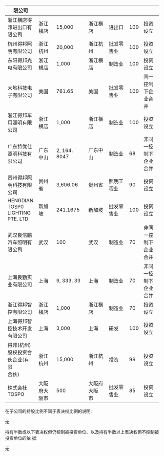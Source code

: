 | 限公司                                       |            |              |            |       |     |                    |
|-------------------------------------------|------------|--------------|------------|-------|-----|--------------------|
| 浙江横店得<br>邦进出口有<br>限公司                     | 浙江横店       | 15,000       | 浙江横店       | 进出口   | 100 | 投资设立               |
| 杭州得邦照<br>明有限公司                            | 浙江杭州       | 20,000       | 浙江杭州       | 批发零售业 | 100 | 投资设立               |
| 东阳得邦光<br>电有限公司                            | 浙江横店       | 1,000        | 浙江横店       | 制造业   | 100 | 投资设立               |
| 大地科技电<br>子有限公司                            | 美国         | 761.65       | 美国         | 批发零售业 | 100 | 同一控制<br>下企业合<br>并  |
| 浙江得邦车<br>用照明有限<br>公司                      | 浙江横店       | 1,000        | 浙江横店       | 制造业   | 100 | 投资设立               |
| 广东特优仕<br>照明科技有<br>限公司                     | 广东中山       | 2, 164. 8047 | 广东中山       | 制造业   | 68  | 非同一控<br>制下企业<br>合并 |
| 贵州得邦照<br>明科技有限<br>公司                      | 贵州省        | 3,606.06     | 贵州省        | 照明工程业 | 90  | 投资设立               |
| HENGDIAN<br>TOSP0<br>LIGHTING<br>PTE. LTD | 新加坡        | 241.1675     | 新加坡        | 批发零售业 | 100 | 投资设立               |
| 武汉良信鹏<br>汽车照明有<br>限公司                     | 武汉         | 100          | 武汉         | 制造业   | 70  | 非同一控<br>制下企业<br>合并 |
| 上海良勤实<br>业有限公司                            | 上海         | 9, 333. 33   | 上海         | 制造业   | 70  | 非同一控<br>制下企业<br>合并 |
| 浙江得邦智<br>控有限公司                            | 浙江横店       | 1,000        | 浙江横店       | 制造业   | 70  | 投资设立               |
| 上海得邦智<br>控技术开发<br>有限公司                    | 上海         | 3,000        | 上海         | 研发    | 100 | 投资设立               |
| 得邦(杭州)<br>股权投资合<br>伙企业(有限<br>合伙)          | 浙江杭州       | 15,000       | 浙江杭州       | 投资    | 99  | 投资设立               |
| 株式会社<br>TOSPO                             | 大阪府大<br>阪市 | 500          | 大阪府大阪<br>市 | 批发零售业 | 85  | 投资设立               |

在子公司的持股比例不同于表决权比例的说明:

无

持有半数或以下表决权但仍控制被投资单位、以及持有半数以上表决权但不控制被投资单位的依 据:

无